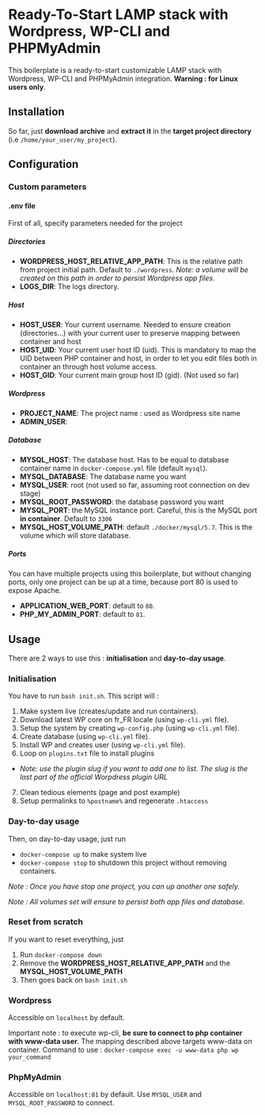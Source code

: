 # Ready-To-Start LAMP stack with Wordpress, WP-CLI and PHPMyAdmin
This boilerplate is a ready-to-start customizable LAMP stack with Wordpress, WP-CLI and PHPMyAdmin integration. 
__Warning : for Linux users only__.

## Installation
So far, just __download archive__ and __extract it__ in the __target project directory__ (i.e `/home/your_user/my_project`).

## Configuration
### Custom parameters

#### .env file
First of all, specify parameters needed for the project

##### Directories
- __WORDPRESS_HOST_RELATIVE_APP_PATH__: This is the relative path from project initial path. Default to `./wordpress`. _Note: a volume will be created on this path in order to persist Wordpress app files_. 
- __LOGS_DIR__: The logs directory.

##### Host
- __HOST_USER__: Your current username. Needed to ensure creation (directories...) with your current user to preserve mapping between container and host
- __HOST_UID__: Your current user host ID (uid). This is mandatory to map the UID between PHP container and host, in order to let you edit files both in container an through host volume access.
- __HOST_GID__: Your current main group host ID (gid). (Not used so far)

##### Wordpress
- __PROJECT_NAME__: The project name : used as Wordpress site name
- __ADMIN_USER__:

##### Database
- __MYSQL_HOST__: The database host. Has to be equal to database container name in `docker-compose.yml` file (default `mysql`).    
- __MYSQL_DATABASE__: The database name you want
- __MYSQL_USER__: root (not used so far, assuming root connection on dev stage)
- __MYSQL_ROOT_PASSWORD__: the database password you want 
- __MYSQL_PORT__: the MySQL instance port. Careful, this is the MySQL port __in container__. Default to `3306`  
- __MYSQL_HOST_VOLUME_PATH__: default `./docker/mysql/5.7`. This is the volume which will store database.

##### Ports    

You can have multiple projects using this boilerplate, but without changing ports, only one project can be up at a time, because port 80 is used to expose Apache.

- __APPLICATION_WEB_PORT__: default to `80`.
- __PHP_MY_ADMIN_PORT__: default to `81`.


## Usage
There are 2 ways to use this : __initialisation__ and __day-to-day usage__.
### Initialisation
You have to run `bash init.sh`. This script will :
1. Make system live (creates/update and run containers).
2. Download latest WP core on fr_FR locale (using `wp-cli.yml` file).
3. Setup the system by creating `wp-config.php` (using `wp-cli.yml` file).
4. Create database (using `wp-cli.yml` file).
5. Install WP and creates user (using `wp-cli.yml` file).
6. Loop on `plugins.txt` file to install plugins
  - _Note: use the plugin slug if you want to add one to list. The slug is the last part of the official Worpdress plugin URL_
7. Clean tedious elements (page and post example)
8. Setup permalinks to `%postname%` and regenerate `.htaccess`
 

### Day-to-day usage
Then, on day-to-day usage, just run 
- `docker-compose up` to make system live
- `docker-compose stop` to shutdown this project without removing containers. 

_Note : Once you have stop one project, you can up another one safely._

_Note : All volumes set will ensure to persist both app files and database._

### Reset from scratch
If you want to reset everything, just
1. Run `docker-compose down` 
2. Remove the __WORDPRESS_HOST_RELATIVE_APP_PATH__ and the __MYSQL_HOST_VOLUME_PATH__
3. Then goes back on `bash init.sh`

### Wordpress
Accessible on `localhost` by default.

Important note : to execute wp-cli, __be sure to connect to php container with www-data user__. The mapping described above targets www-data on container.
Command to use : `docker-compose exec -u www-data php wp your_command`

### PhpMyAdmin
Accessible on `localhost:81` by default. Use `MYSQL_USER` and `MYSQL_ROOT_PASSWORD` to connect.